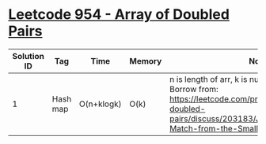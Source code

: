 # [Leetcode 954 - Array of Doubled Pairs](https://leetcode.com/problems/array-of-doubled-pairs/)

| Solution ID | Tag | Time | Memory | Note |
| ----------- | --- | ---- | ------ | ---- |
| 1 | Hash map | O(n+klogk) | O(k) | n is length of arr, k is number of unique keys. Borrow from: <https://leetcode.com/problems/array-of-doubled-pairs/discuss/203183/JavaC%2B%2BPython-Match-from-the-Smallest-or-Biggest-100>. |
